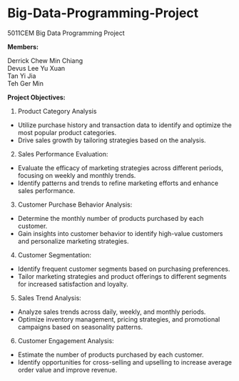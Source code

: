 # Big-Data-Programming-Project
5011CEM Big Data Programming Project

**Members:**

Derrick Chew Min Chiang\
Devus Lee Yu Xuan\
Tan Yi Jia\
Teh Ger Min

**Project Objectives:**

1. Product Category Analysis
  - Utilize purchase history and transaction data to identify and optimize the most popular product categories.
  - Drive sales growth by tailoring strategies based on the analysis.

2. Sales Performance Evaluation:
  - Evaluate the efficacy of marketing strategies across different periods, focusing on weekly and monthly trends.
  - Identify patterns and trends to refine marketing efforts and enhance sales performance.

3. Customer Purchase Behavior Analysis:

  - Determine the monthly number of products purchased by each customer.
  - Gain insights into customer behavior to identify high-value customers and personalize marketing strategies.

4. Customer Segmentation:
  - Identify frequent customer segments based on purchasing preferences.
  - Tailor marketing strategies and product offerings to different segments for increased satisfaction and loyalty.

5. Sales Trend Analysis:
  - Analyze sales trends across daily, weekly, and monthly periods.
  - Optimize inventory management, pricing strategies, and promotional campaigns based on seasonality patterns.

6. Customer Engagement Analysis:
  - Estimate the number of products purchased by each customer.
  - Identify opportunities for cross-selling and upselling to increase average order value and improve revenue.
